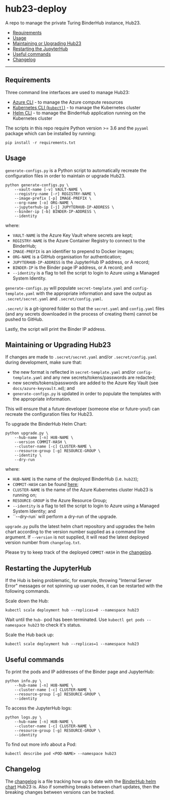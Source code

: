 # hub23-deploy

A repo to manage the private Turing BinderHub instance, Hub23.

- [Requirements](#Requirements)
- [Usage](#Usage)
- [Maintaining or Upgrading Hub23](#Maintaining-or-Upgrading-Hub23)
- [Restarting the JupyterHub](#Restarting-the-JupyterHub)
- [Useful commands](#Useful-commands)
- [Changelog](#Changelog)

---

## Requirements

Three command line interfaces are used to manage Hub23:

* [Azure CLI](https://docs.microsoft.com/en-us/cli/azure/install-azure-cli?view=azure-cli-latest) - to manage the Azure compute resources
* [Kubernetes CLI (`kubectl`)](https://kubernetes.io/docs/tasks/tools/install-kubectl/#install-kubectl) - to manage the Kubernetes cluster
* [Helm CLI](https://helm.sh/docs/using_helm/#installing-helm) - to manage the BinderHub application running on the Kubernetes cluster

The scripts in this repo require Python version >= 3.6 and the `pyyaml` package which can be installed by running:

```
pip install -r requirements.txt
```

## Usage

`generate-configs.py` is a Python script to automatically recreate the configuration files in order to maintain or upgrade Hub23.

```
python generate-configs.py \
    --vault-name [-v] VAULT-NAME \
    --registry-name [-r] REGISTRY-NAME \
    --image-prefix [-p] IMAGE-PREFIX \
    --org-name [-o] ORG-NAME \
    --jupyterhub-ip [-j] JUPYTERHUB-IP-ADDRESS \
    --binder-ip [-b] BINDER-IP-ADDRESS \
    --identity
```

where:
* `VAULT-NAME` is the Azure Key Vault where secrets are kept;
* `REGISTRY-NAME` is the Azure Container Registry to connect to the BinderHub;
* `IMAGE-PREFIX` is an identifier to prepend to Docker images;
* `ORG-NAME` is a GitHub organisation for authentication;
* `JUPYTERHUB-IP-ADDRESS` is the JupyterHub IP address, or A record;
* `BINDER-IP` is the Binder page IP address, or A record; and
* `--identity` is a flag to tell the script to login to Azure using a Managed System Identity.

`generate-configs.py` will populate `secret-template.yaml` and `config-template.yaml` with the appropriate information and save the output as `.secret/secret.yaml` and `.secret/config.yaml`.

`.secret/` is a git-ignored folder so that the `secret.yaml` and `config.yaml` files (and any secrets downloaded in the process of creating them) cannot be pushed to GitHub.

Lastly, the script will print the Binder IP address.

## Maintaining or Upgrading Hub23

If changes are made to `.secret/secret.yaml` and/or `.secret/config.yaml` during development, make sure that:
* the new format is reflected in `secret-template.yaml` and/or `config-template.yaml` and any new secrets/tokens/passwords are redacted;
* new secrets/tokens/passwords are added to the Azure Key Vault (see `docs/azure-keyvault.md`); and
* `generate-configs.py` is updated in order to populate the templates with the appropriate information.

This will ensure that a future developer (someone else or future-you!) can recreate the configuration files for Hub23.

To upgrade the BinderHub Helm Chart:
```
python upgrade.py \
    --hub-name [-n] HUB-NAME \
    --version COMMIT-HASH \
    --cluster-name [-c] CLUSTER-NAME \
    --resource-group [-g] RESOURCE-GROUP \
    --identity \
    --dry-run
```
where:
* `HUB-NAME` is the name of the deployed BinderHub (i.e. `hub23`);
* `COMMIT-HASH` can be found [here](https://jupyterhub.github.io/helm-chart/#development-releases-binderhub);
* `CLUSTER-NAME` is the name of the Azure Kubernetes cluster Hub23 is running on;
* `RESOURCE-GROUP` is the Azure Resource Group;
* `--identity` is a flag to tell the script to login to Azure using a Managed System Identity; and
* ``--dry-run` will perform a dry-run of the upgrade.

`upgrade.py` pulls the latest helm chart repository and upgrades the helm chart according to the version number supplied as a command line argument.
If `--version` is not supplied, it will read the latest deployed version number from `changelog.txt`.

Please try to keep track of the deployed `COMMIT-HASH` in the [changelog](changelog.txt).

## Restarting the JupyterHub

If the Hub is being problematic, for example, throwing "Internal Server Error" messages or not spinning up user nodes, it can be restarted with the following commands.

Scale down the Hub:
```
kubectl scale deployment hub --replicas=0 --namespace hub23
```

Wait until the `hub-` pod has been terminated.
Use `kubectl get pods --namespace hub23` to check it's status.

Scale the Hub back up:
```
kubectl scale deployment hub --replicas=1 --namespace hub23
```

## Useful commands

To print the pods and IP addresses of the Binder page and JupyterHub:
```
python info.py \
    --hub-name [-n] HUB-NAME \
    --cluster-name [-c] CLUSTER-NAME \
    --resource-group [-g] RESOURCE-GROUP \
    --identity
```

To access the JupyterHub logs:
```
python logs.py \
    --hub-name [-n] HUB-NAME \
    --cluster-name [-c] CLUSTER-NAME \
    --resource-group [-g] RESOURCE-GROUP \
    --identity
```

To find out more info about a Pod:
```
kubectl describe pod <POD-NAME> --namespace hub23
```

## Changelog

The [changelog](./changelog.txt) is a file tracking how up to date with the [BinderHub helm chart](https://jupyterhub.github.io/helm-chart/#development-releases-binderhub) Hub23 is.
Also if something breaks between chart updates, then the breaking changes between versions can be tracked.
